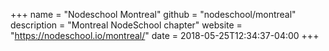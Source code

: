 +++
name = "Nodeschool Montreal"
github = "nodeschool/montreal"
description = "Montreal NodeSchool chapter"
website = "https://nodeschool.io/montreal/"
date = 2018-05-25T12:34:37-04:00
+++
